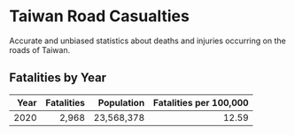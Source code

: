 # Taiwan Road Casualties
Accurate and unbiased statistics about deaths and injuries occurring on the roads of Taiwan.

## Fatalities by Year

| Year | Fatalities | Population | Fatalities per 100,000 |
| --: | --: | --: | --: |
| 2020 | 2,968 | 23,568,378 | 12.59 |
